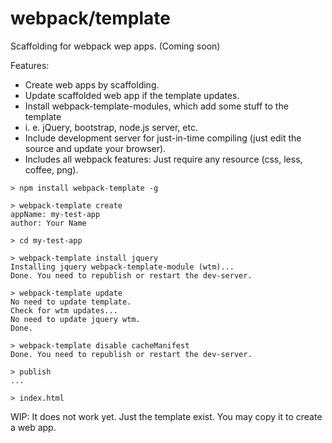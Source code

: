 # webpack/template

Scaffolding for webpack wep apps. (Coming soon)

Features:

* Create web apps by scaffolding.
* Update scaffolded web app if the template updates.
* Install webpack-template-modules, which add some stuff to the template
 * i. e. jQuery, bootstrap, node.js server, etc.
* Include development server for just-in-time compiling (just edit the source and update your browser).
* Includes all webpack features: Just require any resource (css, less, coffee, png).

``` text
> npm install webpack-template -g

> webpack-template create
appName: my-test-app
author: Your Name

> cd my-test-app

> webpack-template install jquery
Installing jquery webpack-template-module (wtm)...
Done. You need to republish or restart the dev-server.

> webpack-template update
No need to update template.
Check for wtm updates...
No need to update jquery wtm.
Done.

> webpack-template disable cacheManifest
Done. You need to republish or restart the dev-server.

> publish
...

> index.html
```

WIP: It does not work yet. Just the template exist.
You may copy it to create a web app.